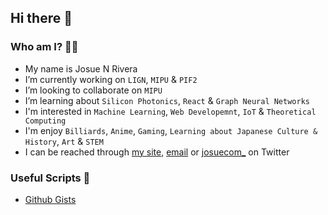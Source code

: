 ## Hi there 👋

### Who am I? 🕵️‍♂️
- My name is Josue N Rivera
- I’m currently working on ``LIGN``, ``MIPU`` & ``PIF2``
- I’m looking to collaborate on ``MIPU``
- I’m learning about ``Silicon Photonics``, ``React`` & ``Graph Neural Networks``
- I'm interested in ``Machine Learning``, ``Web Developemnt``, ``IoT`` & ``Theoretical Computing``
- I'm enjoy ``Billiards``, ``Anime``, ``Gaming``, ``Learning about Japanese Culture & History``, ``Art`` & ``STEM``
- I can be reached through [my site](https://josuenrivera.site), [email](josue.n.rivera@outlook.com) or [josuecom_](https://twitter.com/josuecom_) on Twitter

### Useful Scripts 📄 
- [Github Gists](https://gist.github.com/JosueCom)
